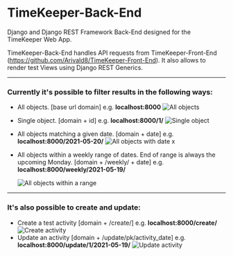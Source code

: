 # TimeKeeper-Back-End
Django and Django REST Framework Back-End designed for the TimeKeeper Web App.

TimeKeeper-Back-End handles API requests from TimeKeeper-Front-End (https://github.com/Arivald8/TimeKeeper-Front-End).
It also allows to render test Views using Django REST Generics.

---

### Currently it's possible to filter results in the following ways:
- All objects. [base url domain] e.g. **localhost:8000**
  ![All objects](https://i.ibb.co/PwXqKVv/all-view.jpg)
- Single object. [domain + id] e.g. **localhost:8000/1/**
  ![Single object](https://i.ibb.co/Bj8wZFt/single-view.jpg)
- All objects matching a given date. [domain + date] e.g. **localhost:8000/2021-05-20/**
  ![All objects with date x](https://i.ibb.co/fQLHLsP/date-view.jpg)
- All objects within a weekly range of dates. End of range is always the upcoming Monday. [domain + /weekly/ + date] e.g. **localhost:8000/weekly/2021-05-19/**

  ![All objects within a range](https://i.ibb.co/kcKJ5WJ/date-range-view.jpg)

---

### It's also possible to create and update:
- Create a test activity [domain + /create/] e.g. **localhost:8000/create/**
  ![Create activity](https://i.ibb.co/Ry371sC/create-view.jpg)
- Update an activity [domain + /update/pk/activity_date] e.g. **localhost:8000/update/1/2021-05-19/**
  ![Update activity](https://i.ibb.co/Dt71gmH/update-view.jpg)
